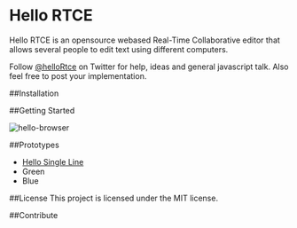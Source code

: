 # Hello RTCE
Hello RTCE is an opensource webased Real-Time Collaborative editor that allows several people to edit text using different computers.

Follow [@helloRtce](https://www.twitter.com/helloRtce) on Twitter for help, ideas and general javascript talk. Also feel free to post your implementation. 

##Installation

##Getting Started

![hello-browser](https://cloud.githubusercontent.com/assets/1274858/12566196/b0ccd2ba-c3b8-11e5-9f10-e01666a656bf.png)

##Prototypes
*   [Hello Single Line](https://github.com/dennislaupman/hello-singleline)
*   Green
*   Blue

##License
This project is licensed under the MIT license.

##Contribute


